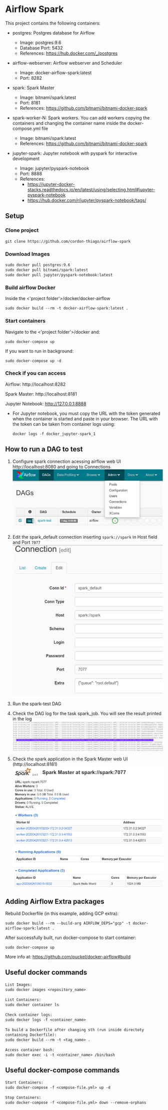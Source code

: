 # Airflow Spark

This project contains the following containers:

* postgres: Postgres database for Airflow
    * Image: postgres:9.6
    * Database Port: 5432
    * References: https://hub.docker.com/_/postgres

* airflow-webserver: Airflow webserver and Scheduler
    * Image: docker-airflow-spark:latest
    * Port: 8282

* spark: Spark Master
    * Image: bitnami/spark:latest
    * Port: 8181
    * References: https://github.com/bitnami/bitnami-docker-spark

* spark-worker-N: Spark workers. You can add workers copying the containers and changing the container name inside the docker-compose.yml file
    * Image: bitnami/spark:latest
    * References: https://github.com/bitnami/bitnami-docker-spark

* jupyter-spark: Jupyter notebook with pyspark for interactive development
  * Image: jupyter/pyspark-notebook
  * Port: 8888
  * References: 
    * https://jupyter-docker-stacks.readthedocs.io/en/latest/using/selecting.html#jupyter-pyspark-notebook
    * https://hub.docker.com/r/jupyter/pyspark-notebook/tags/

## Setup

### Clone project

    git clone https://github.com/cordon-thiago/airflow-spark

### Download Images

    sudo docker pull postgres:9.6
    sudo docker pull bitnami/spark:latest
    sudo docker pull jupyter/pyspark-notebook:latest

### Build airflow Docker

Inside the <'project folder'>/docker/docker-airflow

    sudo docker build --rm -t docker-airflow-spark:latest .

### Start containers

Navigate to the <'project folder'>/docker and:

    sudo docker-compose up

If you want to run in background:

    sudo docker-compose up -d

### Check if you can access

Airflow: http://localhost:8282

Spark Master: http://localhost:8181

Jupyter Notebook: http://127.0.0.1:8888
  * For Jupyter notebook, you must copy the URL with the token generated when the container is started and paste in your browser. The URL with the token can be taken from container logs using:
  
        docker logs -f docker_jupyter-spark_1

## How to run a DAG to test

1. Configure spark connection acessing airflow web UI http://localhost:8080 and going to Connections
   ![](./doc/airflow_connections_menu.png "Airflow Connections")

2. Edit the spark_default connection inserting `spark://spark` in Host field and Port `7077`
    ![](./doc/airflow_spark_connection.png "Airflow Spark connection")

3. Run the spark-test DAG
   
4. Check the DAG log for the task spark_job. You will see the result printed in the log
   ![](./doc/airflow_dag_log.png "Airflow log")

5. Check the spark application in the Spark Master web UI (http://localhost:8181)
   ![](./doc/spark_master_app.png "Spark Master UI")

## Adding Airflow Extra packages

Rebuild Dockerfile (in this example, adding GCP extra):

    sudo docker build --rm --build-arg AIRFLOW_DEPS="gcp" -t docker-airflow-spark:latest .

After successfully built, run docker-compose to start container:

    sudo docker-compose up

More info at: https://github.com/puckel/docker-airflow#build

## Useful docker commands

    List Images:
    sudo docker images <repository_name>

    List Containers:
    sudo docker container ls

    Check container logs:
    sudo docker logs -f <container_name>

    To build a Dockerfile after changing sth (run inside directoty containing Dockerfile):
    sudo docker build --rm -t <tag_name> .

    Access container bash:
    sudo docker exec -i -t <container_name> /bin/bash

## Useful docker-compose commands

    Start Containers:
    sudo docker-compose -f <compose-file.yml> up -d

    Stop Containers:
    sudo docker-compose -f <compose-file.yml> down --remove-orphans
    

